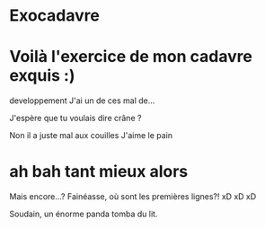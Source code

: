# Exocadavre
# Voilà l'exercice de mon cadavre exquis :)
 developpement
J'ai un de ces mal de...

J'espère que tu voulais dire crâne ?

Non il a juste mal aux couilles
 J'aime le pain

ah bah tant mieux alors
=======

Mais encore...? Fainéasse, où sont les premières lignes?! xD xD xD

Soudain, un énorme panda tomba du lit.
